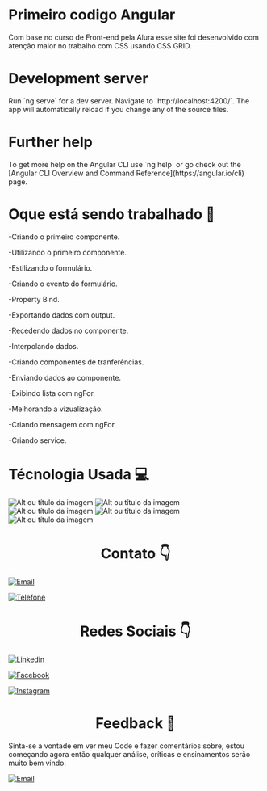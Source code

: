 <h1>Primeiro codigo Angular</h1>

<p>Com base no curso de Front-end pela Alura esse site foi desenvolvido com atenção maior no trabalho com CSS usando CSS GRID.</p>

<h1>Development server</h1>

<p>Run `ng serve` for a dev server. Navigate to `http://localhost:4200/`. The app will automatically reload if you change any of the source files.</p>

<h1>Further help</h1>

<p>To get more help on the Angular CLI use `ng help` or go check out the [Angular CLI Overview and Command Reference](https://angular.io/cli) page.</p>

<h1> Oque está sendo trabalhado 🚧 </h1>

<p>-Criando o primeiro componente.</p>
<p>-Utilizando o primeiro componente.</p>
<p>-Estilizando o formulário.</p>
<p>-Criando o evento do formulário.</p>
<p>-Property Bind.</p>
<p>-Exportando dados com output.</p>
<p>-Recedendo dados no componente.</p>
<p>-Interpolando dados.</p>
<p>-Criando componentes de tranferências.</p>
<p>-Enviando dados ao componente.</p>
<p>-Exibindo lista com ngFor.</p>
<p>-Melhorando a vizualização.</p>
<p>-Criando mensagem com ngFor.</p>
<p>-Criando service.</p>

<h1> Técnologia Usada 💻 </h1>

![Alt ou título da imagem](https://img.shields.io/badge/HTML-239120?style=for-the-badge&logo=html5&logoColor=white) ![Alt ou título da imagem](https://img.shields.io/badge/HTML5-E34F26?style=for-the-badge&logo=html5&logoColor=white) ![Alt ou título da imagem](https://img.shields.io/badge/CSS-239120?&style=for-the-badge&logo=css3&logoColor=white) ![Alt ou título da imagem](https://img.shields.io/badge/CSS3-1572B6?style=for-the-badge&logo=css3&logoColor=white) ![Alt ou título da imagem](https://img.shields.io/badge/TypeScript-007ACC?style=for-the-badge&logo=typescript&logoColor=white)

<div style=text-align:center><h1>Contato 👇</h1></div>

[![Email](https://img.shields.io/badge/Gmail-D14836?style=for-the-badge&logo=gmail&logoColor=white)](edson.eduardoengbonelli@gmail.com) 

[![Telefone](https://img.shields.io/badge/WhatsApp-25D366?style=for-the-badge&logo=whatsapp&logoColor=white)](55+(19)9-8351-4369)

<div style=text-align:center><h1> Redes Sociais 👇</h1></div>

[![Linkedin](https://img.shields.io/badge/LinkedIn-0077B5?style=for-the-badge&logo=linkedin&logoColor=white)](https://www.linkedin.com/in/edsonbonelli/)

[![Facebook](https://img.shields.io/badge/Facebook-1877F2?style=for-the-badge&logo=facebook&logoColor=white)](https://www.facebook.com/edsonebonelli)

[![Instagram](https://img.shields.io/badge/Instagram-E4405F?style=for-the-badge&logo=instagram&logoColor=white)](https://www.instagram.com/ee.bonelli/)

<div style=text-align:center><h1> Feedback 📜</h1></div>

<p>Sinta-se a vontade em ver meu Code e fazer comentários sobre, estou começando agora então qualquer análise, críticas e ensinamentos serão muito bem vindo.</p>

[![Email](https://img.shields.io/badge/Gmail-D14836?style=for-the-badge&logo=gmail&logoColor=white)](edson.eduardoengbonelli@gmail.com)




